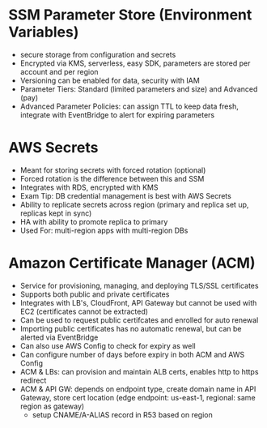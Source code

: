 # SSM Parameter Store (Environment Variables)
- secure storage from configuration and secrets
- Encrypted via KMS, serverless, easy SDK, parameters are stored per account and per region
- Versioning can be enabled for data, security with IAM
- Parameter Tiers: Standard (limited parameters and size) and Advanced (pay)
- Advanced Parameter Policies: can assign TTL to keep data fresh, integrate with EventBridge to alert for expiring parameters

# AWS Secrets
- Meant for storing secrets with forced rotation (optional)
- Forced rotation is the difference between this and SSM
- Integrates with RDS, encrypted with KMS
- Exam Tip: DB credential management is best with AWS Secrets
- Ability to replicate secrets across region (primary and replica set up, replicas kept in sync)
- HA with ability to promote replica to primary
- Used For: multi-region apps with multi-region DBs

# Amazon Certificate Manager (ACM)
- Service for provisioning, managing, and deploying TLS/SSL certificates
- Supports both public and private certificates
- Integrates with LB's, CloudFront, API Gateway but cannot be used with EC2 (certificates cannot be extracted)
- Can be used to request public certifcates and enrolled for auto renewal
- Importing public certificates has no automatic renewal, but can be alerted via EventBridge
- Can also use AWS Config to check for expiry as well
- Can configure number of days before expiry in both ACM and AWS Config
- ACM & LBs: can provision and maintain ALB certs, enables http to https redirect
- ACM & API GW: depends on endpoint type, create domain name in API Gateway, store cert location (edge endpoint: us-east-1, regional: same region as gateway)
    - setup CNAME/A-ALIAS record in R53 based on region